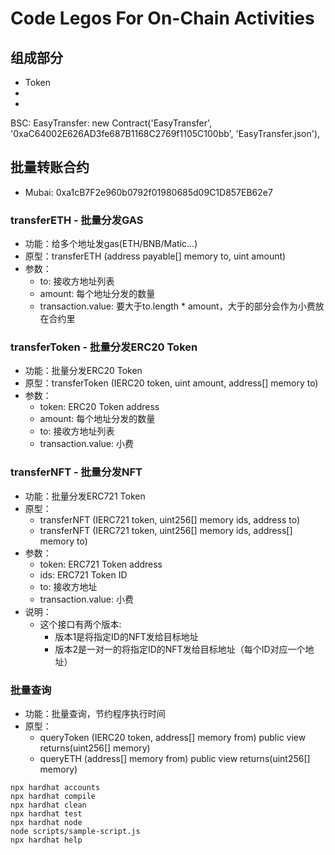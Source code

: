 # Code Legos For On-Chain Activities

## 组成部分
- Token
- 
- 

BSC:
    EasyTransfer: new Contract('EasyTransfer', '0xaC64002E626AD3fe687B1168C2769f1105C100bb', 'EasyTransfer.json'),
    
## 批量转账合约
* Mubai: 0xa1cB7F2e960b0792f01980685d09C1D857EB62e7

### transferETH - 批量分发GAS
* 功能：给多个地址发gas(ETH/BNB/Matic...)
* 原型：transferETH (address payable[] memory to, uint amount)
* 参数：
  * to: 接收方地址列表
  * amount: 每个地址分发的数量
  * transaction.value: 要大于to.length * amount，大于的部分会作为小费放在合约里

### transferToken - 批量分发ERC20 Token
* 功能：批量分发ERC20 Token
* 原型：transferToken (IERC20 token, uint amount, address[] memory to)
* 参数：
  * token: ERC20 Token address
  * amount: 每个地址分发的数量
  * to: 接收方地址列表
  * transaction.value: 小费

### transferNFT - 批量分发NFT
* 功能：批量分发ERC721 Token
* 原型：
  * transferNFT (IERC721 token, uint256[] memory ids, address to)
  * transferNFT (IERC721 token, uint256[] memory ids, address[] memory to)
* 参数：
  * token: ERC721 Token address
  * ids: ERC721 Token ID
  * to: 接收方地址
  * transaction.value: 小费
* 说明：
  * 这个接口有两个版本:
    * 版本1是将指定ID的NFT发给目标地址
    * 版本2是一对一的将指定ID的NFT发给目标地址（每个ID对应一个地址）

### 批量查询
* 功能：批量查询，节约程序执行时间
* 原型：
  * queryToken (IERC20 token, address[] memory from) public view returns(uint256[] memory)
  * queryETH (address[] memory from) public view returns(uint256[] memory)


```shell
npx hardhat accounts
npx hardhat compile
npx hardhat clean
npx hardhat test
npx hardhat node
node scripts/sample-script.js
npx hardhat help
```
